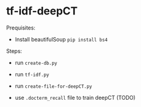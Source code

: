 # tf-idf-deepCT

Prequisites:

- Install beautifulSoup `pip install bs4`

Steps:

- run `create-db.py`

- run `tf-idf.py`

- run `create-file-for-deepCT.py`

- use `.docterm_recall` file to train deepCT (TODO)
